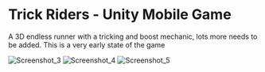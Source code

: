 # Trick Riders - Unity Mobile Game
 A 3D endless runner with a tricking and boost mechanic, lots more needs to be added. 
This is a very early state of the game
 
![Screenshot_3](https://user-images.githubusercontent.com/27012591/127756212-6c7a9622-932f-43e9-82b2-d02eed70ea09.jpg)    ![Screenshot_4](https://user-images.githubusercontent.com/27012591/127756202-91fa9f07-28a4-4cb3-ad23-6f4b55522a50.jpg)    ![Screenshot_5](https://user-images.githubusercontent.com/27012591/127756204-9c0f326c-2e36-469f-862e-4782da802006.jpg)
